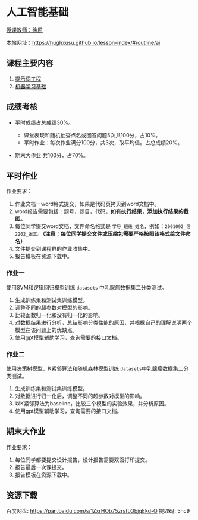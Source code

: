 # 人工智能基础

[授课教师：徐夙](https://hughxusu.github.io/lesson-index/#/c-teacher)

本站网址：https://hughxusu.github.io/lesson-index/#/outline/ai

## 课程主要内容

1. [提示词工程](https://hughxusu.github.io/lesson-prompt/#/)
2. [机器学习基础](https://hughxusu.github.io/lesson-ai/#/)

## 成绩考核

* 平时成绩占总成绩30%。
  * 课堂表现和随机抽查点名或回答问题5次共100分，占10%。
  * 平时作业：每次作业满分100分，共3次，取平均值。占总成绩20%。

* 期末大作业 共100分，占70%。

## 平时作业

作业要求：

1. 作业文档一word格式提交，如果是代码页拷贝到word文档中。
2. word报告需要包括：题号，题目，代码。**如有执行结果，添加执行结果的截图。**
3. 每位同学提交word文档，文件命名格式是 `学号_班级_姓名`，例如：`2001092_信2202_张三`。**（注意：每位同学提交文件或压缩包需要严格按照该格式给文件命名）**
4. 文件提交到课程群的作业收集中。
5. 报告模板在资源下载中。

### 作业一

使用SVM和逻辑回归模型训练 `datasets` 中乳腺癌数据集二分类测试。

1.  生成训练集和测试集训练模型。
2.  调整不同的超参数对模型的影响。
3.  比较函数归一化和没有归一化的影响。
4.  对数据结果进行分析，总结影响分类性能的原因，并根据自己的理解说明两个模型在该问题上的优缺点。
5.  使用gpt模型辅助学习，查询需要的接口文档。

### 作业二

使用决策树模型、K紧邻算法和随机森林模型训练 `datasets`中乳腺癌数据集二分类测试。

1.  生成训练集和测试集训练模型。
2.  对数据进行归一化后，调整不同的超参数对模型的影响。
3.  以K紧邻算法为baseline，比较三个模型的实验效果，并分析原因。
4.  使用gpt模型辅助学习，查询需要的接口文档。

## 期末大作业

作业要求：

1. 每位同学都要提交设计报告，设计报告需要双面打印提交。
2. 报告最后一次课提交。
3. 报告模板在资源下载中。

## 资源下载

百度网盘: https://pan.baidu.com/s/1ZxrHOb75zrsfLQbjqEkd-Q 提取码: 5hc9 
